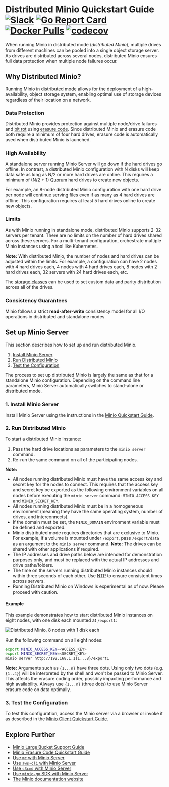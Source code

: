 # Distributed Minio Quickstart Guide [![Slack](https://slack.minio.io/slack?type=svg)](https://slack.minio.io) [![Go Report Card](https://goreportcard.com/badge/minio/minio)](https://goreportcard.com/report/minio/minio) [![Docker Pulls](https://img.shields.io/docker/pulls/minio/minio.svg?maxAge=604800)](https://hub.docker.com/r/minio/minio/) [![codecov](https://codecov.io/gh/minio/minio/branch/master/graph/badge.svg)](https://codecov.io/gh/minio/minio)

When running Minio in distributed mode (_distributed Minio_), multiple drives from different machines can be pooled into a single object storage server. As drives are distributed across several nodes, distributed Minio ensures full data protection when multiple node failures occur.

## Why Distributed Minio?

Running Minio in distributed mode allows for the deployment of a high-availability, object storage system, enabling optimal use of storage devices regardless of their location on a network.

### Data Protection

Distributed Minio provides protection against multiple node/drive failures and [bit rot](https://docs.minio.io/docs/minio-erasure-code-quickstart-guide.html#whatisrot) using [erasure code](https://docs.minio.io/docs/minio-erasure-code-quickstart-guide). Since distributed Minio and erasure code both require a minimum of four hard drives, erasure code is automatically used when distributed Minio is launched.

### High Availability

A standalone server running Minio Server will go down if the hard drives go offline. In contrast, a distributed Minio configuration with N disks will keep data safe as long as N/2 or more hard drives are online. This requires a minimum of (N/2 + 1) [Quorum](https://github.com/minio/dsync#lock-process) hard drives to create new objects.

For example, an 8-node distributed Minio configuration with one hard drive per node will continue serving files even if as many as 4 hard drives are offline. This configuration requires at least 5 hard drives online to create new objects.

### Limits

As with Minio running in standalone mode, distributed Minio supports 2-32 servers per tenant. There are no limits on the number of hard drives shared across these servers. For a multi-tenant configuration, orchestrate multiple Minio instances using a tool like Kubernetes.

**Note:** With distributed Minio, the number of nodes and hard drives can be adjusted within the limits. For example, a configuration can have 2 nodes with 4 hard drives each, 4 nodes with 4 hard drives each, 8 nodes with 2 hard drives each, 32 servers with 24 hard drives each, etc.

The [storage classes](https://github.com/minio/minio/tree/master/docs/erasure/storage-class) can be used to set custom data and parity distribution across all of the drives.

### Consistency Guarantees

Minio follows a strict **read-after-write** consistency model for all I/O operations in distributed and standalone modes.

## Set up Minio Server

This section describes how to set up and run distributed Minio.

1. [Install Minio Server](#install-minio-server) 
2. [Run Distributed Minio](#run-disttributed-minio) 
3. [Test the Configuration](#test-the-configuration)

The process to set up distributed Minio is largely the same as that for a standalone Minio configuration. Depending on the command line parameters, Minio Server automatically switches to stand-alone or distributed mode.

### <a name="install-minio-server"></a>1. Install Minio Server

Install Minio Server using the instructions in the [Minio Quickstart Guide](https://docs.minio.io/docs/minio-quickstart-guide).

### <a name="run-disttributed-minio"></a>2. Run Distributed Minio

To start a distributed Minio instance:
1. Pass the hard drive locations as parameters to the `minio server` command.
2. Re-run the same command on all of the participating nodes.

**Note:**
* All nodes running distributed Minio must have the same access key and secret key for the nodes to connect. This requires that the access key and secret key be exported as the following environment variables on all nodes before executing the `minio server` command: `MINIO_ACCESS_KEY` and `MINIO_SECRET_KEY`.
* All nodes running distributed Minio must be in a homogeneous environment (meaning they have the same operating system, number of drives, and interconnects).
* If the domain must be set, the `MINIO_DOMAIN` environment variable must be defined and exported.
* Minio distributed mode requires directories that are exclusive to Minio. For example, if a volume is mounted under `/export`, pass `/export/data` as an argument to the `minio server` command.
**Note:** The drives can be shared with other applications if required.
* The IP addresses and drive paths below are intended for demonstration purposes only, and must be replaced with the actual IP addresses and drive paths/folders.
* The time on the servers running distributed Minio instances should within three seconds of each other. Use [NTP](http://www.ntp.org/) to ensure consistent times across servers.
* Running Distributed Minio on Windows is experimental as of now. Please proceed with caution.

#### Example

This example demonstrates how to start distributed Minio instances on eight nodes, with one disk each mounted at `/export1`: 

![Distributed Minio, 8 nodes with 1 disk each](https://github.com/minio/minio/blob/master/docs/screenshots/Architecture-diagram_distributed_8.jpg?raw=true)

Run the following command on all eight nodes:

```sh
export MINIO_ACCESS_KEY=<ACCESS_KEY>
export MINIO_SECRET_KEY=<SECRET_KEY>
minio server http://192.168.1.1{1...8}/export1
```

**Note:** Arguments such as `{1...n}` have three dots. Using only two dots (e.g. `{1..4}`) will be interpreted by the shell and won't be passed to Minio Server. This affects the erasure coding order, possibly impacting performance and high availability. Always use `{1...n}` (three dots) to use Minio Server erasure code on data optimally.

### <a name="test-the-configuration"></a>3. Test the Configuration
To test this configuration, access the Minio server via a browser or invoke it as described in the [Minio Client Quickstart Guide](https://docs.minio.io/docs/minio-client-quickstart-guide).

## Explore Further
- [Minio Large Bucket Support Guide](https://docs.minio.io/docs/minio-large-bucket-support-quickstart-guide)
- [Minio Erasure Code Quickstart Guide](https://docs.minio.io/docs/minio-erasure-code-quickstart-guide)
- [Use `mc` with Minio Server](https://docs.minio.io/docs/minio-client-quickstart-guide)
- [Use `aws-cli` with Minio Server](https://docs.minio.io/docs/aws-cli-with-minio)
- [Use `s3cmd` with Minio Server](https://docs.minio.io/docs/s3cmd-with-minio)
- [Use `minio-go` SDK with Minio Server](https://docs.minio.io/docs/golang-client-quickstart-guide)
- [The Minio documentation website](https://docs.minio.io)
